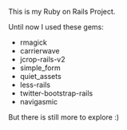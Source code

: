 This is my Ruby on Rails Project.

Until now I used these gems:
* rmagick
* carrierwave
* jcrop-rails-v2
* simple_form
* quiet_assets
* less-rails
* twitter-bootstrap-rails
* navigasmic

But there is still more to explore :)
